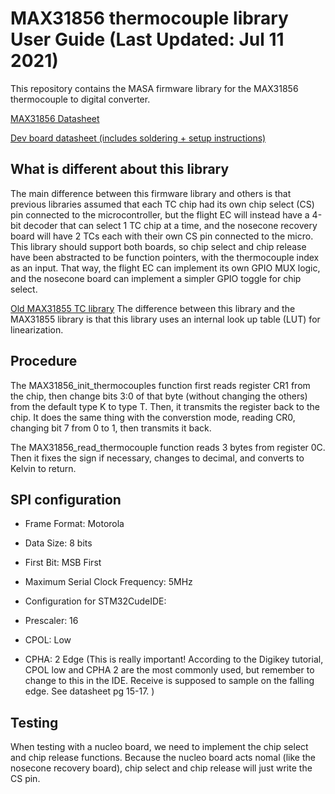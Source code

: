 # MAX31856 thermocouple library User Guide (Last Updated: Jul 11 2021)
This repository contains the MASA firmware library for the MAX31856  thermocouple to digital converter.

[MAX31856 Datasheet](https://datasheets.maximintegrated.com/en/ds/MAX31856.pdf)

[Dev board datasheet (includes soldering + setup instructions)](https://cdn-learn.adafruit.com/downloads/pdf/adafruit-max31856-thermocouple-amplifier.pdf)

## What is different about this library
The main difference between this firmware library and others is that previous libraries assumed that each TC chip had its own chip select (CS) pin connected to the microcontroller, but the flight EC will instead have a 4-bit decoder that can select 1 TC chip at a time, and the nosecone recovery board will have 2 TCs each with their own CS pin connected to the micro. This library should support both boards, so chip select and chip release have been abstracted to be function pointers, with the thermocouple index as an input. That way, the flight EC can implement its own GPIO MUX logic, and the nosecone board can implement a simpler GPIO toggle for chip select.

[Old MAX31855 TC library](https://gitlab.eecs.umich.edu/masa/avionics/firmware-libraries/-/tree/feature-MAX31856-dev/MAX31855)
The difference between this library and the MAX31855 library is that this library uses an internal look up table (LUT) for linearization.

## Procedure
The MAX31856_init_thermocouples function first reads register CR1 from the chip, then change bits 3:0 of that byte (without changing the others) from the default type K to type T. Then, it transmits the register back to the chip. It does the same thing with the converstion mode, reading CR0, changing bit 7 from 0 to 1, then transmits it back. 

The MAX31856_read_thermocouple function reads 3 bytes from register 0C. Then it fixes the sign if necessary, changes to decimal, and converts to Kelvin to return. 

## SPI configuration
* Frame Format: Motorola
* Data Size: 8 bits
* First Bit: MSB First
* Maximum Serial Clock Frequency: 5MHz

* Configuration for STM32CudeIDE:
* Prescaler: 16
* CPOL: Low
* CPHA: 2 Edge (This is really important! According to the Digikey tutorial, CPOL low and CPHA 2 are the most commonly used, but remember to change to this in the IDE. Receive is supposed to sample on the falling edge. See datasheet pg 15-17. )

## Testing
When testing with a nucleo board, we need to implement the chip select and chip release functions. Because the nucleo board acts nomal (like the nosecone recovery board), chip select and chip release will just write the CS pin. 


